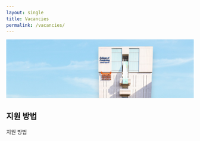 ```yaml
---
layout: single
title: Vacancies
permalink: /vacancies/
---
```


![collegeofcomputing](/assets/images/collegeofcomputing.jpg)

## 지원 방법

지원 방법